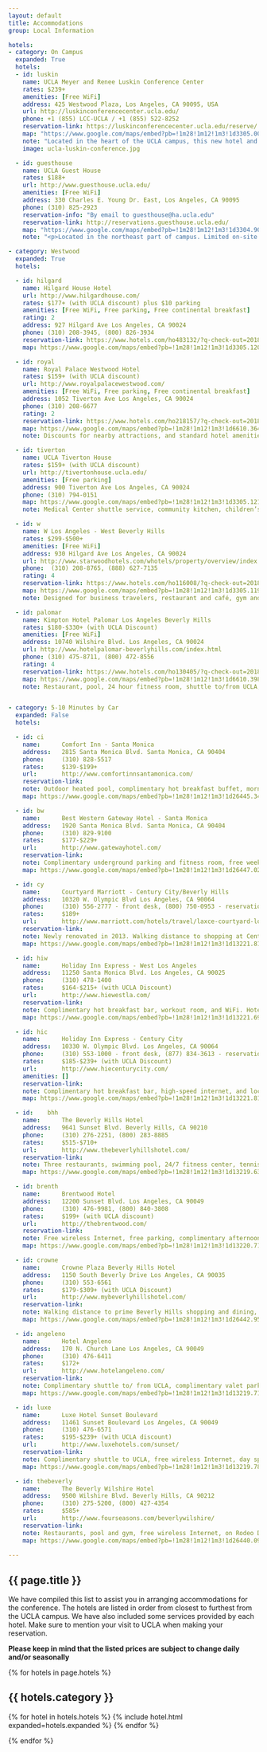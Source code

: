 ```yaml
---
layout: default
title: Accommodations
group: Local Information

hotels:
- category: On Campus
  expanded: True
  hotels:
  - id: luskin
    name: UCLA Meyer and Renee Luskin Conference Center
    rates: $239+
    amenities: [Free WiFi]
    address: 425 Westwood Plaza, Los Angeles, CA 90095, USA
    url: http://luskinconferencecenter.ucla.edu/
    phone: +1 (855) LCC-UCLA / +1 (855) 522-8252
    reservation-link: https://luskinconferencecenter.ucla.edu/reserve/
    map: "https://www.google.com/maps/embed?pb=!1m28!1m12!1m3!1d3305.0031903347244!2d-118.44719493474814!3d34.06943247427142!2m3!1f0!2f0!3f0!3m2!1i1024!2i768!4f13.1!4m13!3e2!4m5!1s0x80c2bc8602a90341%3A0xd73874d4f138751a!2sUCLA+Meyer+and+Renee+Luskin+Conference+Center%2C+Westwood+Plaza%2C+Los+Angeles%2C+CA!3m2!1d34.069179!2d-118.445718!4m5!1s0x80c2bc88bcefb20f%3A0xc622b89fcd2f5d21!2sEngineering+VI%2C+Westwood+Plaza%2C+Los+Angeles%2C+CA+90095!3m2!1d34.0696771!2d-118.4442945!5e0!3m2!1sen!2sus!4v1522597689735"
    note: "Located in the heart of the UCLA campus, this new hotel and conference center opened its doors in August, 2016. Offering stunning accommodations, full restaurant, bar, and fitness facilities, the Luskin Conference Center is the ideal place to stay."
    image: ucla-luskin-conference.jpg

  - id: guesthouse
    name: UCLA Guest House
    rates: $188+
    url: http://www.guesthouse.ucla.edu/
    amenities: [Free WiFi]
    address: 330 Charles E. Young Dr. East, Los Angeles, CA 90095
    phone: (310) 825-2923
    reservation-info: "By email to guesthouse@ha.ucla.edu"
    reservation-link: http://reservations.guesthouse.ucla.edu/
    map: "https://www.google.com/maps/embed?pb=!1m28!1m12!1m3!1d3304.9045260176913!2d-118.44386193474791!3d34.07196162413799!2m3!1f0!2f0!3f0!3m2!1i1024!2i768!4f13.1!4m13!3e2!4m5!1s0x80c2bc621af2345b%3A0x4f9b874365001718!2sUCLA+Guest+House%2C+Charles+E+Young+Drive+East%2C+Los+Angeles%2C+CA!3m2!1d34.0745182!2d-118.4385016!4m5!1s0x80c2bc88bcefb20f%3A0xc622b89fcd2f5d21!2sEngineering+VI%2C+Westwood+Plaza%2C+Los+Angeles%2C+CA+90095!3m2!1d34.0696771!2d-118.4442945!5e0!3m2!1sen!2sus!4v1522597720594"
    note: "<p>Located in the northeast part of campus. Limited on-site parking, laundry facility, free wireless Internet, free campus shuttle, free medical center shuttle, and standard hotel amenities.</p>"

- category: Westwood
  expanded: True
  hotels:

  - id: hilgard
    name: Hilgard House Hotel
    url: http://www.hilgardhouse.com/
    rates: $177+ (with UCLA discount) plus $10 parking
    amenities: [Free WiFi, Free parking, Free continental breakfast]
    rating: 2
    address: 927 Hilgard Ave Los Angeles, CA 90024
    phone: (310) 208-3945, (800) 826-3934
    reservation-link: https://www.hotels.com/ho483132/?q-check-out=2018-06-29&q-check-in=2018-06-24
    map: https://www.google.com/maps/embed?pb=!1m28!1m12!1m3!1d3305.1204076479407!2d-118.44535033474818!3d34.06642752442976!2m3!1f0!2f0!3f0!3m2!1i1024!2i768!4f13.1!4m13!3e2!4m5!1s0x80c2bc80c29ca7d3%3A0xd27a73d540e52357!2sHilgard+House+Hotel+%26+Suites%2C+927+Hilgard+Ave%2C+Los+Angeles%2C+CA+90024!3m2!1d34.0631863!2d-118.4415976!4m5!1s0x80c2bc88bcefb20f%3A0xc622b89fcd2f5d21!2sEngineering+VI%2C+Westwood+Plaza%2C+Los+Angeles%2C+CA+90095!3m2!1d34.0696771!2d-118.4442945!5e0!3m2!1sen!2sus!4v1522599295162

  - id: royal
    name: Royal Palace Westwood Hotel
    rates: $159+ (with UCLA discount)
    url: http://www.royalpalacewestwood.com/
    amenities: [Free WiFi, Free parking, Free continental breakfast]
    address: 1052 Tiverton Ave Los Angeles, CA 90024
    phone: (310) 208-6677
    rating: 2
    reservation-link: https://www.hotels.com/ho218157/?q-check-out=2018-06-29&q-check-in=2018-06-24
    map: https://www.google.com/maps/embed?pb=!1m28!1m12!1m3!1d6610.364971745223!2d-118.4475699738806!3d34.06483601024111!2m3!1f0!2f0!3f0!3m2!1i1024!2i768!4f13.1!4m13!3e2!4m5!1s0x80c2bc81b6b5a8df%3A0x450a9efde8ecc81d!2sRoyal+Palace+Westwood+Hotel%2C+1052+Tiverton+Ave%2C+Los+Angeles%2C+CA+90024!3m2!1d34.0606338!2d-118.4429579!4m5!1s0x80c2bc88bcefb20f%3A0xc622b89fcd2f5d21!2sEngineering+VI%2C+Westwood+Plaza%2C+Los+Angeles%2C+CA+90095!3m2!1d34.0696771!2d-118.4442945!5e0!3m2!1sen!2sus!4v1522599313928
    note: Discounts for nearby attractions, and standard hotel amenities

  - id: tiverton
    name: UCLA Tiverton House
    rates: $159+ (with UCLA discount)
    url: http://tivertonhouse.ucla.edu/
    amenities: [Free parking]
    address: 900 Tiverton Ave Los Angeles, CA 90024
    phone: (310) 794-0151
    map: https://www.google.com/maps/embed?pb=!1m28!1m12!1m3!1d3305.121901598514!2d-118.44588323474811!3d34.06638922443189!2m3!1f0!2f0!3f0!3m2!1i1024!2i768!4f13.1!4m13!3e2!4m5!1s0x80c2bc8160e49741%3A0x984c8384256deae8!2sUCLA+Tiverton+House%2C+900+Tiverton+Ave%2C+Los+Angeles%2C+CA+90095!3m2!1d34.063092499999996!2d-118.4421359!4m5!1s0x80c2bc88bcefb20f%3A0xc622b89fcd2f5d21!2sEngineering+VI%2C+Westwood+Plaza%2C+Los+Angeles%2C+CA+90095!3m2!1d34.0696771!2d-118.4442945!5e0!3m2!1sen!2sus!4v1522599336646
    note: Medical Center shuttle service, community kitchen, children’s recreation room, fitness center, business center, guest library, wireless Internet in lounges, laundry room, and standard hotel amenities.

  - id: w
    name: W Los Angeles - West Beverly Hills
    rates: $299-$500+
    amenities: [Free WiFi]
    address: 930 Hilgard Ave Los Angeles, CA 90024
    url: http://www.starwoodhotels.com/whotels/property/overview/index.html?propertyID=97518
    phone:  (310) 208-8765, (888) 627-7135
    rating: 4
    reservation-link: https://www.hotels.com/ho116008/?q-check-out=2018-06-29&q-check-in=2018-06-24
    map: https://www.google.com/maps/embed?pb=!1m28!1m12!1m3!1d3305.11985375466!2d-118.44527698474815!3d34.066441724429076!2m3!1f0!2f0!3f0!3m2!1i1024!2i768!4f13.1!4m13!3e2!4m5!1s0x80c2bc80951ef67d%3A0x43cd0ec4e1582890!2sW+Los+Angeles+-+West+Beverly+Hills%2C+930+Hilgard+Ave%2C+Los+Angeles%2C+CA+90024!3m2!1d34.0631975!2d-118.44092339999999!4m5!1s0x80c2bc88bcefb20f%3A0xc622b89fcd2f5d21!2sEngineering+VI%2C+Westwood+Plaza%2C+Los+Angeles%2C+CA+90095!3m2!1d34.0696771!2d-118.4442945!5e0!3m2!1sen!2sus!4v1522599358108
    note: Designed for business travelers, restaurant and café, gym and pool, pet-friendly, spa services, and standard hotel amenities.

  - id: palomar
    name: Kimpton Hotel Palomar Los Angeles Beverly Hills
    rates: $180-$330+ (with UCLA Discount)
    amenities: [Free WiFi]
    address: 10740 Wilshire Blvd. Los Angeles, CA 90024
    url: http://www.hotelpalomar-beverlyhills.com/index.html
    phone: (310) 475-8711, (800) 472-8556
    rating: 4
    reservation-link: https://www.hotels.com/ho130405/?q-check-out=2018-06-29&q-check-in=2018-06-24
    map: https://www.google.com/maps/embed?pb=!1m28!1m12!1m3!1d6610.398238890218!2d-118.44573527388076!3d34.064409560286386!2m3!1f0!2f0!3f0!3m2!1i1024!2i768!4f13.1!4m13!3e2!4m5!1s0x80c2bc7f881104d7%3A0x234209e088bcad31!2sKimpton+Hotel+Palomar+Los+Angeles+Beverly+Hills%2C+10740+Wilshire+Blvd%2C+Los+Angeles%2C+CA+90024!3m2!1d34.060038899999995!2d-118.4374007!4m5!1s0x80c2bc88bcefb20f%3A0xc622b89fcd2f5d21!2sEngineering+VI%2C+Westwood+Plaza%2C+Los+Angeles%2C+CA+90095!3m2!1d34.0696771!2d-118.4442945!5e0!3m2!1sen!2sus!4v1522599387774
    note: Restaurant, pool, 24 hour fitness room, shuttle to/from UCLA, pet-friendly, free wireless Internet, day-care center for kids, same day laundry/dry-cleaning service, and standard hotel amenities. Exclusive AAA member discounts.


- category: 5-10 Minutes by Car
  expanded: False
  hotels:

  - id: ci
    name:      Comfort Inn - Santa Monica
    address:   2815 Santa Monica Blvd. Santa Monica, CA 90404
    phone:     (310) 828-5517
    rates:     $139-$199+
    url:       http://www.comfortinnsantamonica.com/
    reservation-link:
    note: Outdoor heated pool, complimentary hot breakfast buffet, morning paper, and convenient in-room amenities. Hotel is located three miles from UCLA.
    map: https://www.google.com/maps/embed?pb=!1m28!1m12!1m3!1d26445.342798292157!2d-118.47649835077317!3d34.05239036552008!2m3!1f0!2f0!3f0!3m2!1i1024!2i768!4f13.1!4m13!3e0!4m5!1s0x80c2bb4660f304a9%3A0x76f972293d2ca1a9!2sComfort+Inn+Santa+Monica+-+West+Los+Angeles%2C+2815+Santa+Monica+Blvd%2C+Santa+Monica%2C+CA+90404!3m2!1d34.035320999999996!2d-118.47242!4m5!1s0x80c2bc88bcefb20f%3A0xc622b89fcd2f5d21!2sEngineering+VI%2C+Westwood+Plaza%2C+Los+Angeles%2C+CA+90095!3m2!1d34.0696771!2d-118.4442945!5e0!3m2!1sen!2sus!4v1522600432698

  - id: bw
    name:      Best Western Gateway Hotel - Santa Monica
    address:   1920 Santa Monica Blvd. Santa Monica, CA 90404
    phone:     (310) 829-9100
    rates:     $177-$229+
    url:       http://www.gatewayhotel.com/
    reservation-link:
    note: Complimentary underground parking and fitness room, free weekday shuttle to beach and Third Street Promenade. Hotel is located 3.6 miles from UCLA.
    map: https://www.google.com/maps/embed?pb=!1m28!1m12!1m3!1d26447.02673202099!2d-118.47695845078061!3d34.04699171787824!2m3!1f0!2f0!3f0!3m2!1i1024!2i768!4f13.1!4m13!3e0!4m5!1s0x80c2bb360f698c65%3A0x56e058700b0dd281!2sGateway+Hotel+Santa+Monica%2C+1920+Santa+Monica+Blvd%2C+Santa+Monica%2C+CA+90404!3m2!1d34.028242999999996!2d-118.479968!4m5!1s0x80c2bc88bcefb20f%3A0xc622b89fcd2f5d21!2sEngineering+VI%2C+Westwood+Plaza%2C+Los+Angeles%2C+CA+90095!3m2!1d34.0696771!2d-118.4442945!5e0!3m2!1sen!2sus!4v1522600457835

  - id: cy
    name:      Courtyard Marriott - Century City/Beverly Hills
    address:   10320 W. Olympic Blvd Los Angeles, CA 90064
    phone:     (310) 556-2777 - front desk, (800) 750-0953 - reservations
    rates:     $189+
    url:       http://www.marriott.com/hotels/travel/laxce-courtyard-los-angeles-century-city-beverly-hills/
    reservation-link:
    note: Newly renovated in 2013. Walking distance to shopping at Century City Mall, and a mile from Rodeo Drive. Hotel offers an outdoor whirlpool, exercise area, and free internet access throughout property. Hotel is located 2.4 miles from UCLA.
    map: https://www.google.com/maps/embed?pb=!1m28!1m12!1m3!1d13221.817856732137!2d-118.43968341530143!3d34.05786246682964!2m3!1f0!2f0!3f0!3m2!1i1024!2i768!4f13.1!4m13!3e0!4m5!1s0x80c2bb932f56b221%3A0xf026a65ca781f0a2!2sCourtyard+by+Marriott+Los+Angeles+Century+City%2FBeverly+Hills%2C+10320+W+Olympic+Blvd%2C+Los+Angeles%2C+CA+90064!3m2!1d34.052517!2d-118.416775!4m5!1s0x80c2bc88bcefb20f%3A0xc622b89fcd2f5d21!2sEngineering+VI%2C+Westwood+Plaza%2C+Los+Angeles%2C+CA+90095!3m2!1d34.0696771!2d-118.4442945!5e0!3m2!1sen!2sus!4v1522600476298

  - id: hiw
    name:      Holiday Inn Express - West Los Angeles
    address:   11250 Santa Monica Blvd. Los Angeles, CA 90025
    phone:     (310) 478-1400
    rates:     $164-$215+ (with UCLA Discount)
    url:       http://www.hiewestla.com/
    reservation-link:
    note: Complimentary hot breakfast bar, workout room, and WiFi. Hotel is located 1.6 miles from UCLA.
    map: https://www.google.com/maps/embed?pb=!1m28!1m12!1m3!1d13221.692235288445!2d-118.46130966530112!3d34.05866776665725!2m3!1f0!2f0!3f0!3m2!1i1024!2i768!4f13.1!4m13!3e0!4m5!1s0x80c2bb70936a03b9%3A0x4391c4792fd27696!2sHoliday+Inn+Express+West+Los+Angeles%2C+11250+Santa+Monica+Blvd%2C+Los+Angeles%2C+CA+90025!3m2!1d34.0466276!2d-118.4473661!4m5!1s0x80c2bc88bcefb20f%3A0xc622b89fcd2f5d21!2sEngineering+VI%2C+Westwood+Plaza%2C+Los+Angeles%2C+CA+90095!3m2!1d34.0696771!2d-118.4442945!5e0!3m2!1sen!2sus!4v1522600495912

  - id: hic
    name:      Holiday Inn Express - Century City
    address:   10330 W. Olympic Blvd. Los Angeles, CA 90064
    phone:     (310) 553-1000 - front desk, (877) 834-3613 - reservations
    rates:     $185-$239+ (with UCLA Discount)
    url:       http://www.hiecenturycity.com/
    amenities: []
    reservation-link:
    note: Complimentary hot breakfast bar, high-speed internet, and local phone calls. Family suite accommodations also available. Hotel is located 2.3 miles from UCLA.
    map: https://www.google.com/maps/embed?pb=!1m28!1m12!1m3!1d13221.817856732132!2d-118.44006206530142!3d34.05786246682967!2m3!1f0!2f0!3f0!3m2!1i1024!2i768!4f13.1!4m13!3e0!4m5!1s0x80c2bb933d1a1c4d%3A0xf3aa2e441e821e30!2sCentury+Park+Hotel%2C+10330+W+Olympic+Blvd%2C+Los+Angeles%2C+CA+90064!3m2!1d34.0518828!2d-118.41753229999999!4m5!1s0x80c2bc88bcefb20f%3A0xc622b89fcd2f5d21!2sEngineering+VI%2C+Westwood+Plaza%2C+Los+Angeles%2C+CA+90095!3m2!1d34.0696771!2d-118.4442945!5e0!3m2!1sen!2sus!4v1522600514681

  - id:    bhh
    name:      The Beverly Hills Hotel
    address:   9641 Sunset Blvd. Beverly Hills, CA 90210
    phone:     (310) 276-2251, (800) 283-8885
    rates:     $515-$710+
    url:       http://www.thebeverlyhillshotel.com/
    reservation-link:
    note: Three restaurants, swimming pool, 24/7 fitness center, tennis courts, shopping, salon and spa services, complimentary limo service, and standard hotel amenities.
    map: https://www.google.com/maps/embed?pb=!1m28!1m12!1m3!1d13219.638797679068!2d-118.44031191529656!3d34.0718290138391!2m3!1f0!2f0!3f0!3m2!1i1024!2i768!4f13.1!4m13!3e0!4m5!1s0x80c2bc075ee46a8d%3A0xa06600ecd59fad41!2sThe+Beverly+Hills+Hotel%2C+9641+Sunset+Blvd%2C+Beverly+Hills%2C+CA+90210!3m2!1d34.081468799999996!2d-118.41390589999999!4m5!1s0x80c2bc88bcefb20f%3A0xc622b89fcd2f5d21!2sEngineering+VI%2C+Westwood+Plaza%2C+Los+Angeles%2C+CA+90095!3m2!1d34.0696771!2d-118.4442945!5e0!3m2!1sen!2sus!4v1522600537151

  - id: brenth
    name:      Brentwood Hotel
    address:   12200 Sunset Blvd. Los Angeles, CA 90049
    phone:     (310) 476-9981, (800) 840-3808
    rates:     $199+ (with UCLA discount)
    url:       http://thebrentwood.com/
    reservation-link:
    note: Free wireless Internet, free parking, complimentary afternoon cookies and milk, and standard hotel amenities.
    map: https://www.google.com/maps/embed?pb=!1m28!1m12!1m3!1d13220.719146114787!2d-118.47011211529896!3d34.06490521532177!2m3!1f0!2f0!3f0!3m2!1i1024!2i768!4f13.1!4m13!3e0!4m5!1s0x80c2bcae500d5991%3A0xade878cb0e4ee6b!2sBrentwood+Inn%2C+12200+Sunset+Blvd%2C+Los+Angeles%2C+CA+90049!3m2!1d34.0580853!2d-118.47825309999999!4m5!1s0x80c2bc88bcefb20f%3A0xc622b89fcd2f5d21!2sEngineering+VI%2C+Westwood+Plaza%2C+Los+Angeles%2C+CA+90095!3m2!1d34.0696771!2d-118.4442945!5e0!3m2!1sen!2sus!4v1522600560516

  - id: crowne
    name:      Crowne Plaza Beverly Hills Hotel
    address:   1150 South Beverly Drive Los Angeles, CA 90035
    phone:     (310) 553-6561
    rates:     $179-$309+ (with UCLA Discount)
    url:       http://www.mybeverlyhillshotel.com/
    reservation-link:
    note: Walking distance to prime Beverly Hills shopping and dining, free wireless Internet, room service, on-site restaurant, outdoor pool, 24-hour fitness center.
    map: https://www.google.com/maps/embed?pb=!1m28!1m12!1m3!1d26442.952186489347!2d-118.4378821007625!3d34.06005331217241!2m3!1f0!2f0!3f0!3m2!1i1024!2i768!4f13.1!4m13!3e0!4m5!1s0x80c2bbe233a98621%3A0xbf5bf2b091ee5adf!2sBeverly+Hills+Marriott%2C+1150+S+Beverly+Dr%2C+Los+Angeles%2C+CA+90035!3m2!1d34.0565572!2d-118.39566269999999!4m5!1s0x80c2bc88bcefb20f%3A0xc622b89fcd2f5d21!2sEngineering+VI%2C+Westwood+Plaza%2C+Los+Angeles%2C+CA+90095!3m2!1d34.0696771!2d-118.4442945!5e0!3m2!1sen!2sus!4v1522600585112

  - id: angeleno
    name:      Hotel Angeleno
    address:   170 N. Church Lane Los Angeles, CA 90049
    phone:     (310) 476-6411
    rates:     $172+
    url:       http://www.hotelangeleno.com/
    reservation-link:
    note: Complimentary shuttle to/ from UCLA, complimentary valet parking, complimentary wireless internet, complimentary nightly wine hour in the lobby, indoor restaurant, heated pool and jacuzzi, fitness center, and standard hotel amenities. All rooms have balconies.
    map: https://www.google.com/maps/embed?pb=!1m28!1m12!1m3!1d13219.714238601464!2d-118.46540681529676!3d34.07134556394264!2m3!1f0!2f0!3f0!3m2!1i1024!2i768!4f13.1!4m13!3e0!4m5!1s0x80c2bcc0b6c77eb7%3A0xfa7b1be3d9922e2e!2sHotel+Angeleno%2C+170+N+Church+Ln%2C+Los+Angeles%2C+CA+90049!3m2!1d34.073893!2d-118.46823499999999!4m5!1s0x80c2bc88bcefb20f%3A0xc622b89fcd2f5d21!2sEngineering+VI%2C+Westwood+Plaza%2C+Los+Angeles%2C+CA+90095!3m2!1d34.0696771!2d-118.4442945!5e0!3m2!1sen!2sus!4v1522600603049

  - id: luxe
    name:      Luxe Hotel Sunset Boulevard
    address:   11461 Sunset Boulevard Los Angeles, CA 90049
    phone:     (310) 476-6571
    rates:     $195-$239+ (with UCLA discount)
    url:       http://www.luxehotels.com/sunset/
    reservation-link:
    note: Complimentary shuttle to UCLA, free wireless Internet, day spa, heated pool, restaurant, indoor lounge, and standard hotel amenities.
    map: https://www.google.com/maps/embed?pb=!1m28!1m12!1m3!1d13219.7869009974!2d-118.46543466529691!3d34.070879914042365!2m3!1f0!2f0!3f0!3m2!1i1024!2i768!4f13.1!4m13!3e0!4m5!1s0x80c2bcbf54906f3f%3A0x9e6b70964438b65f!2sLuxe+Sunset+Boulevard+Hotel%2C+11461+Sunset+Blvd%2C+Los+Angeles%2C+CA+90049!3m2!1d34.0724415!2d-118.4679238!4m5!1s0x80c2bc88bcefb20f%3A0xc622b89fcd2f5d21!2sEngineering+VI%2C+Westwood+Plaza%2C+Los+Angeles%2C+CA+90095!3m2!1d34.0696771!2d-118.4442945!5e0!3m2!1sen!2sus!4v1522600617963

  - id: thebeverly
    name:      The Beverly Wilshire Hotel
    address:   9500 Wilshire Blvd. Beverly Hills, CA 90212
    phone:     (310) 275-5200, (800) 427-4354
    rates:     $585+
    url:       http://www.fourseasons.com/beverlywilshire/
    reservation-link:
    note: Restaurants, pool and gym, free wireless Internet, on Rodeo Drive, very close to shopping and restaurants, and standard hotel amenities.
    map: https://www.google.com/maps/embed?pb=!1m28!1m12!1m3!1d26440.09746116943!2d-118.44041035074972!3d34.06920195817496!2m3!1f0!2f0!3f0!3m2!1i1024!2i768!4f13.1!4m13!3e0!4m5!1s0x80c2bbf91db6edcf%3A0x9de016f69ace829a!2sBeverly+Wilshire%2C+A+Four+Seasons+Hotel%2C+9500+Wilshire+Blvd%2C+Beverly+Hills%2C+CA+90212!3m2!1d34.0667131!2d-118.4007192!4m5!1s0x80c2bc88bcefb20f%3A0xc622b89fcd2f5d21!2sEngineering+VI%2C+Westwood+Plaza%2C+Los+Angeles%2C+CA+90095!3m2!1d34.0696771!2d-118.4442945!5e0!3m2!1sen!2sus!4v1522600634217
    
---
```


## {{ page.title }}

We have compiled this list to assist you in arranging accommodations for the conference. The hotels are listed in order from closest to furthest from the UCLA campus. We have also included some services provided by each hotel. Make sure to mention your visit to UCLA when making your reservation.

**Please keep in mind that the listed prices are subject to change daily and/or seasonally**

{% for hotels in page.hotels %}

## {{ hotels.category }}

<div class="panel-group" id="accordion">
{% for hotel in hotels.hotels %}
{% include hotel.html expanded=hotels.expanded %}
{% endfor %}

{% endfor %}
